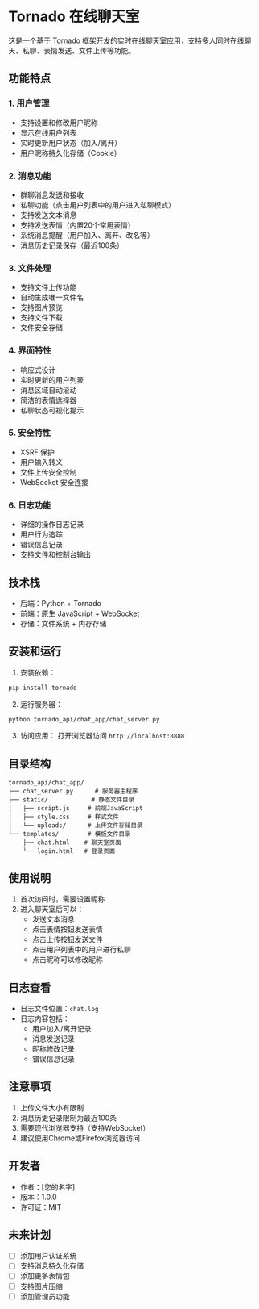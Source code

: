 # Tornado 在线聊天室

这是一个基于 Tornado 框架开发的实时在线聊天室应用，支持多人同时在线聊天、私聊、表情发送、文件上传等功能。

## 功能特点

### 1. 用户管理
- 支持设置和修改用户昵称
- 显示在线用户列表
- 实时更新用户状态（加入/离开）
- 用户昵称持久化存储（Cookie）

### 2. 消息功能
- 群聊消息发送和接收
- 私聊功能（点击用户列表中的用户进入私聊模式）
- 支持发送文本消息
- 支持发送表情（内置20个常用表情）
- 系统消息提醒（用户加入、离开、改名等）
- 消息历史记录保存（最近100条）

### 3. 文件处理
- 支持文件上传功能
- 自动生成唯一文件名
- 支持图片预览
- 支持文件下载
- 文件安全存储

### 4. 界面特性
- 响应式设计
- 实时更新的用户列表
- 消息区域自动滚动
- 简洁的表情选择器
- 私聊状态可视化提示

### 5. 安全特性
- XSRF 保护
- 用户输入转义
- 文件上传安全控制
- WebSocket 安全连接

### 6. 日志功能
- 详细的操作日志记录
- 用户行为追踪
- 错误信息记录
- 支持文件和控制台输出

## 技术栈
- 后端：Python + Tornado
- 前端：原生 JavaScript + WebSocket
- 存储：文件系统 + 内存存储

## 安装和运行

1. 安装依赖：
```bash
pip install tornado
```

2. 运行服务器：
```bash
python tornado_api/chat_app/chat_server.py
```

3. 访问应用：
打开浏览器访问 `http://localhost:8888`

## 目录结构
```
tornado_api/chat_app/
├── chat_server.py      # 服务器主程序
├── static/            # 静态文件目录
│   ├── script.js     # 前端JavaScript
│   ├── style.css     # 样式文件
│   └── uploads/      # 上传文件存储目录
└── templates/        # 模板文件目录
    ├── chat.html    # 聊天室页面
    └── login.html   # 登录页面
```

## 使用说明

1. 首次访问时，需要设置昵称
2. 进入聊天室后可以：
   - 发送文本消息
   - 点击表情按钮发送表情
   - 点击上传按钮发送文件
   - 点击用户列表中的用户进行私聊
   - 点击昵称可以修改昵称

## 日志查看
- 日志文件位置：`chat.log`
- 日志内容包括：
  - 用户加入/离开记录
  - 消息发送记录
  - 昵称修改记录
  - 错误信息记录

## 注意事项
1. 上传文件大小有限制
2. 消息历史记录限制为最近100条
3. 需要现代浏览器支持（支持WebSocket）
4. 建议使用Chrome或Firefox浏览器访问

## 开发者
- 作者：[您的名字]
- 版本：1.0.0
- 许可证：MIT

## 未来计划
- [ ] 添加用户认证系统
- [ ] 支持消息持久化存储
- [ ] 添加更多表情包
- [ ] 支持图片压缩
- [ ] 添加管理员功能
